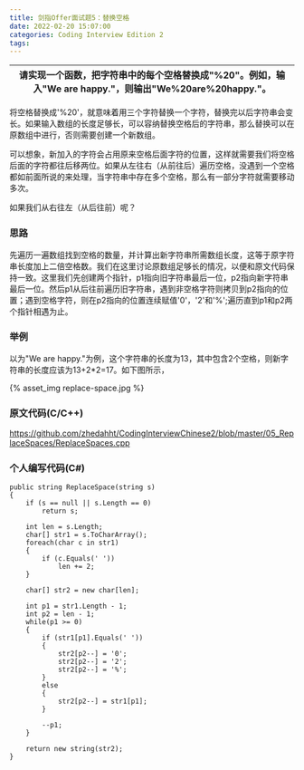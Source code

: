 ```yaml
---
title: 剑指Offer面试题5：替换空格
date: 2022-02-20 15:07:00
categories: Coding Interview Edition 2
tags:
---
```




<!--more-->

|请实现一个函数，把字符串中的每个空格替换成"%20"。例如，输入"We are happy."，则输出"We%20are%20happy."。|
|---|

将空格替换成'%20'，就意味着用三个字符替换一个字符，替换完以后字符串会变长。如果输入数组的长度足够长，可以容纳替换空格后的字符串，那么替换可以在原数组中进行，否则需要创建一个新数组。

可以想象，新加入的字符会占用原来空格后面字符的位置，这样就需要我们将空格后面的字符都往后移两位。如果从左往右（从前往后）遍历空格，没遇到一个空格都如前面所说的来处理，当字符串中存在多个空格，那么有一部分字符就需要移动多次。

如果我们从右往左（从后往前）呢？

### 思路
先遍历一遍数组找到空格的数量，并计算出新字符串所需数组长度，这等于原字符串长度加上二倍空格数。我们在这里讨论原数组足够长的情况，以便和原文代码保持一致。这里我们先创建两个指针，p1指向旧字符串最后一位，p2指向新字符串最后一位。然后p1从后往前遍历旧字符串，遇到非空格字符则拷贝到p2指向的位置；遇到空格字符，则在p2指向的位置连续赋值'0'，'2'和'%';遍历直到p1和p2两个指针相遇为止。

### 举例
以为"We are happy."为例，这个字符串的长度为13，其中包含2个空格，则新字符串的长度应该为13+2*2=17。如下图所示，

{% asset_img replace-space.jpg %}

### 原文代码(C/C++)
https://github.com/zhedahht/CodingInterviewChinese2/blob/master/05_ReplaceSpaces/ReplaceSpaces.cpp

### 个人编写代码(C#)
```
public string ReplaceSpace(string s)
{
    if (s == null || s.Length == 0)
        return s;

    int len = s.Length;
    char[] str1 = s.ToCharArray();
    foreach(char c in str1)
    {
        if (c.Equals(' '))
            len += 2;
    }
    
    char[] str2 = new char[len];

    int p1 = str1.Length - 1;
    int p2 = len - 1;
    while(p1 >= 0)
    {
        if (str1[p1].Equals(' '))
        {
            str2[p2--] = '0';
            str2[p2--] = '2';
            str2[p2--] = '%';
        }
        else
        {
            str2[p2--] = str1[p1];
        }

        --p1;
    }

    return new string(str2);
}
```
